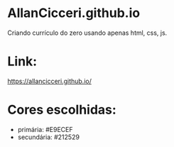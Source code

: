 # AllanCicceri.github.io
Criando currículo do zero usando apenas html, css, js.

# Link:
https://allancicceri.github.io/

# Cores escolhidas:
- primária: #E9ECEF
- secundária: #212529 